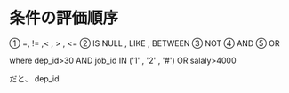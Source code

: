 # 条件の評価順序

① =, != ,< , > , <=
② IS NULL , LIKE , BETWEEN
③ NOT
④ AND
⑤ OR

where dep_id>30 AND job_id IN ('1' , '2' , '#') OR salaly>4000

だと、
dep_id
